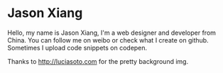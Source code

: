 Jason Xiang
=====================

Hello, my name is Jason Xiang, I'm a web designer and developer from China. You can follow me on weibo
 or check what I create on github. Sometimes I upload code snippets on codepen.
 
Thanks to http://luciasoto.com for the pretty background img.